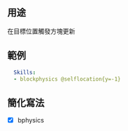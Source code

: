 ## 用途
在目標位置觸發方塊更新

## 範例
```yaml
  Skills:
  - blockphysics @selflocation{y=-1}
```


## 簡化寫法
- [x] bphysics
